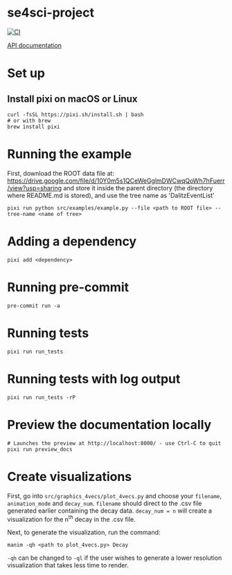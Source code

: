 # se4sci-project

[![CI](https://github.com/cpappenheimer/se4sci-project/actions/workflows/ci.yml/badge.svg)](https://github.com/cpappenheimer/se4sci-project/actions/workflows/ci.yml)

[API documentation](https://se4sci-project.readthedocs.io)

# Set up
## Install pixi on macOS or Linux
```
curl -fsSL https://pixi.sh/install.sh | bash
# or with brew
brew install pixi
```

# Running the example
First, download the ROOT data file at:  https://drive.google.com/file/d/10Y0m5s1QCeWeGglmDWCwqQoWh7hFuerr/view?usp=sharing and store it inside the parent directory (the directory where README.md is stored), and use the tree name as 'DalitzEventList'
```
pixi run python src/examples/example.py --file <path to ROOT file> --tree-name <name of tree>
```

# Adding a dependency
```
pixi add <dependency>
```

# Running pre-commit
```
pre-commit run -a
```

# Running tests
```
pixi run run_tests
```

# Running tests with log output
```
pixi run run_tests -rP
```

# Preview the documentation locally
```
# Launches the preview at http://localhost:8000/ - use Ctrl-C to quit
pixi run preview_docs
```

# Create visualizations
First, go into `src/graphics_4vecs/plot_4vecs.py` and choose your `filename`, `animation_mode` and `decay_num`.
`filename` should direct to the .csv file generated earlier containing the decay data. `decay_num = n` will create a visualization for the n<sup>th</sup> decay in the .csv file.

Next, to generate the visualization, run the command:
```
manim -qh <path to plot_4vecs.py> Decay
```
`-qh` can be changed to `-ql` if the user wishes to generate a lower resolution visualization that takes less time to render.
